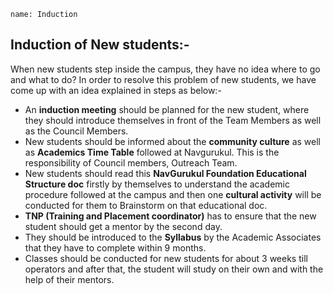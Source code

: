 ```ngMeta
name: Induction
```
## Induction of New students:-

When new students step inside the campus, they have no idea where to go and what to do?
In order to resolve this problem of new students, we have come up with an idea explained in steps as below:-

- An **induction meeting** should be planned for the new student, where they should introduce themselves in front of the Team Members  as well as the Council Members.
- New students should be informed about the **community culture** as well as **Academics Time Table** followed at Navgurukul. This is the responsibility of Council members, Outreach Team.
- New students should read this **NavGurukul Foundation Educational Structure doc** firstly by themselves to understand the academic procedure followed at the campus and then one **cultural activity** will be conducted for them to Brainstorm on that educational doc.
- **TNP (Training and Placement coordinator)** has to ensure that the new student should get a mentor by the second day.
- They should be introduced to the **Syllabus** by the Academic Associates that they have to complete within 9 months.
- Classes should be conducted for new students for about 3 weeks till operators and after that, the student will study on their own and with the help of their mentors.
